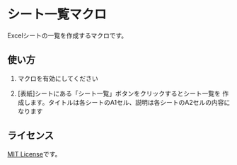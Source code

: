シート一覧マクロ
================

Excelシートの一覧を作成するマクロです。

使い方
------

  1. マクロを有効にしてください

  2. [表紙]シートにある「シート一覧」ボタンをクリックするとシート一覧を
     作成します。タイトルは各シートのA1セル、説明は各シートのA2セルの内容に
     なります

ライセンス
----------

[MIT License](http://opensource.org/licenses/mit-license.php)です。
